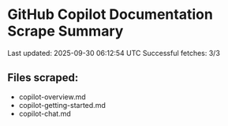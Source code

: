 # GitHub Copilot Documentation Scrape Summary

Last updated: 2025-09-30 06:12:54 UTC
Successful fetches: 3/3

## Files scraped:
- copilot-overview.md
- copilot-getting-started.md
- copilot-chat.md
